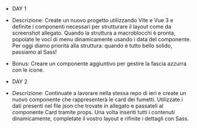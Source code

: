 - DAY 1
- Descrizione:
  Create un nuovo progetto utilizzando Vite e Vue 3 e definite i componenti necessari per strutturare il layout come da screenshot allegato.
  Quando la struttura a macroblocchi è pronta, popolate le voci di menu dinamicamente usando i data del componente.
  Per oggi diamo priorità alla struttura: quando è tutto bello solido, passiamo al Sass!
- Bonus:
  Creare un componente aggiuntivo per gestire la fascia azzurra con le icone.

- DAY 2
- Descrizione:
  Continuate a lavorare nella stessa repo di ieri e create un nuovo componente che rappresenterà le card dei fumetti.
  Utilizzate i dati presenti nel file json che trovate in allegato e passateli al componente Card tramite props.
  Una volta inseriti tutti i contenuti dinamicamente, completate il vostro layout e rifinite i dettagli con Sass.
